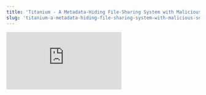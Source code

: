 ```yaml
---
title: 'Titanium - A Metadata-Hiding File-Sharing System with Malicious Security'
slug: 'titanium-a-metadata-hiding-file-sharing-system-with-malicious-security'
---
```




![](https://static.meri.garden/2da3561f9bacdb6d5794f9cdfc4d3714.pdf)
